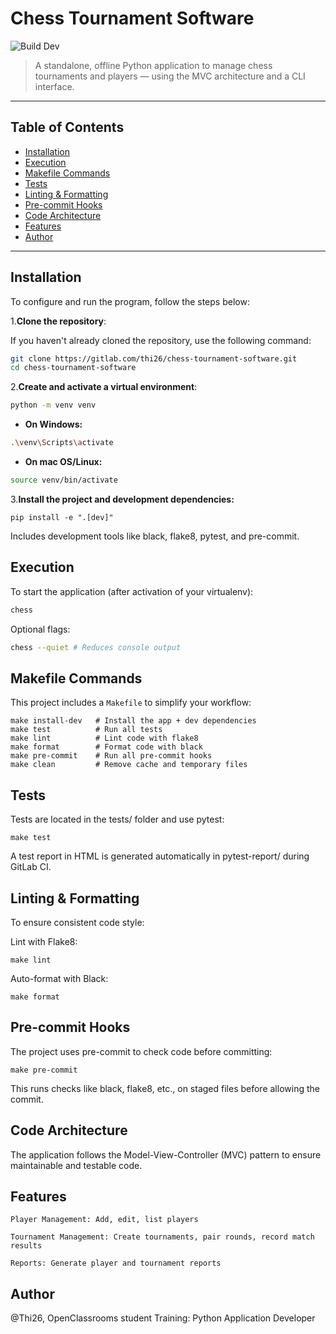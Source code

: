 
# Chess Tournament Software

![Build Dev](https://gitlab.com/thi26/chess-tournament-software/badges/dev/pipeline.svg)

> A standalone, offline Python application to manage chess tournaments and players — using the MVC architecture and a CLI interface.

---

##  Table of Contents

- [Installation](#installation)
- [Execution](#execution)
- [Makefile Commands](#makefile-commands)
- [Tests](#tests)
- [Linting & Formatting](#linting--formatting)
- [Pre-commit Hooks](#pre-commit-hooks)
- [Code Architecture](#code-architecture)
- [Features](#features)
- [Author](#author)

---

## Installation

To configure and run the program, follow the steps below:

1.**Clone the repository**:

If you haven't already cloned the repository, use the following command:

```bash
git clone https://gitlab.com/thi26/chess-tournament-software.git
cd chess-tournament-software
```

2.**Create and activate a virtual environment**:

```bash
python -m venv venv
```

* **On Windows:**

```bash
.\venv\Scripts\activate
```

* **On mac OS/Linux:**

```bash
source venv/bin/activate
```

3.**Install the project and development dependencies:**

```shell
pip install -e ".[dev]"
```

Includes development tools like black, flake8, pytest, and pre-commit.

## Execution

To start the application (after activation of your virtualenv):

```bash
chess
```

Optional flags:

```bash
chess --quiet # Reduces console output
```

## Makefile Commands

This project includes a `Makefile` to simplify your workflow:

```
make install-dev   # Install the app + dev dependencies
make test          # Run all tests
make lint          # Lint code with flake8
make format        # Format code with black
make pre-commit    # Run all pre-commit hooks
make clean         # Remove cache and temporary files
```

## Tests

Tests are located in the tests/ folder and use pytest:

```
make test
```

A test report in HTML is generated automatically in pytest-report/ during GitLab CI.

## Linting & Formatting

To ensure consistent code style:

Lint with Flake8:

```
make lint
```

Auto-format with Black:

```
make format
```

## Pre-commit Hooks

The project uses pre-commit to check code before committing:

```
make pre-commit
```

This runs checks like black, flake8, etc., on staged files before allowing the commit.

## Code Architecture 

[(see details in issue #7)]: https://gitlab.com/Thi26/chess-tournament-software/-/issues/7

The application follows the Model-View-Controller (MVC) pattern to ensure maintainable and testable code.

## Features 

[(see details in issue #6)]: https://gitlab.com/Thi26/chess-tournament-software/-/issues/6

    Player Management: Add, edit, list players
    
    Tournament Management: Create tournaments, pair rounds, record match results
    
    Reports: Generate player and tournament reports

## Author

@Thi26, OpenClassrooms student
Training: Python Application Developer
